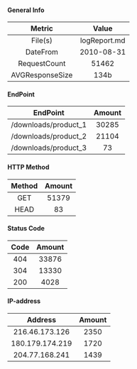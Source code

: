 #### General Info
|     Metric      |   Value    |
|:---------------:|:----------:|
|     File(s)     |  logReport.md  |
|    DateFrom     | 2010-08-31 |
|  RequestCount   |   51462    |
| AVGResponseSize |    134b    |

#### EndPoint
|       EndPoint       | Amount  |
|:--------------------:|:-------:|
| /downloads/product_1 |  30285  |
| /downloads/product_2 |  21104  |
| /downloads/product_3 |  73  |

#### HTTP Method
| Method | Amount |
|:------:|:------:|
|  GET   | 51379  |
|  HEAD   | 83  |

#### Status Code
| Code | Amount |
|:----:|:------:|
| 404  | 33876  |
| 304  | 13330  |
| 200  | 4028  |

#### IP-address
|     Address     | Amount |
|:---------------:|:------:|
| 216.46.173.126  |  2350  |
| 180.179.174.219  |  1720  |
| 204.77.168.241  |  1439  |

